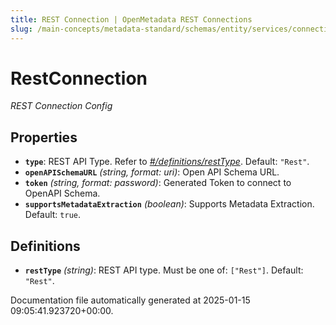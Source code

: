 ```yaml
---
title: REST Connection | OpenMetadata REST Connections
slug: /main-concepts/metadata-standard/schemas/entity/services/connections/api/restconnection
---
```


# RestConnection

*REST Connection Config*

## Properties

- **`type`**: REST API Type. Refer to *[#/definitions/restType](#definitions/restType)*. Default: `"Rest"`.
- **`openAPISchemaURL`** *(string, format: uri)*: Open API Schema URL.
- **`token`** *(string, format: password)*: Generated Token to connect to OpenAPI Schema.
- **`supportsMetadataExtraction`** *(boolean)*: Supports Metadata Extraction. Default: `true`.
## Definitions

- **`restType`** *(string)*: REST API type. Must be one of: `["Rest"]`. Default: `"Rest"`.


Documentation file automatically generated at 2025-01-15 09:05:41.923720+00:00.
